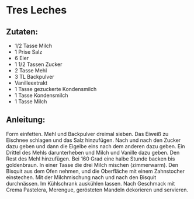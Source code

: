 Tres Leches
===


Zutaten:
---
- 1/2 Tasse Milch
- 1 Prise Salz
- 6  Eier
- 1 1/2 Tassen Zucker
- 2 Tasse Mehl
- 3 TL Backpulver
-   Vanilleextrakt
- 1 Tasse gezuckerte Kondensmilch
- 1 Tasse Kondensmilch
- 1 Tasse Milch

Anleitung:
---
Form einfetten.
Mehl und Backpulver dreimal sieben.
Das Eiweiß zu Eischnee schlagen und das Salz hinzufügen.
Nach und nach den Zucker dazu geben und dann die Eigelbe eins nach dem anderen dazu geben.
Ein Drittel des Mehls darunterheben und Milch und Vanille dazu geben.
Den Rest des Mehl hinzufügen.
Bei 160 Grad eine halbe Stunde backen bis goldenbraun.
In einer Tasse die drei Milch mischen (zimmerwarm).
Den Bisquit aus dem Ofen nehmen, und die Oberfläche mit einem Zahnstocher einstechen.
Mit der Milchmischung nach und nach den Bisquit durchnässen.
Im Kühlschrank auskühlen lassen.
Nach Geschmack mit Crema Pastelera, Merengue, gerösteten Mandeln dekorieren und servieren.